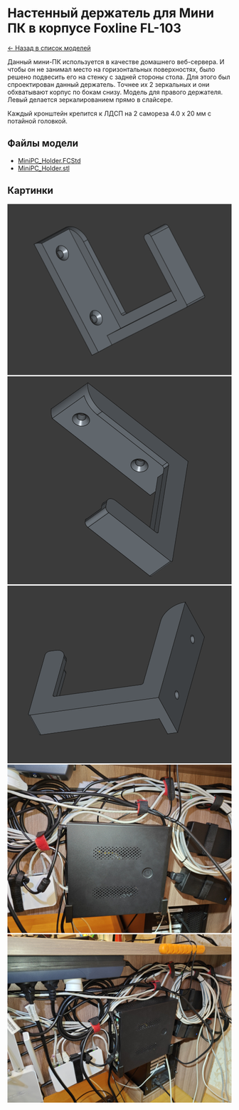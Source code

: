 # Настенный держатель для Мини ПК в корпусе Foxline FL-103

[&larr; Назад в список моделей](../README.md)

Данный мини-ПК используется в качестве домашнего веб-сервера. И чтобы он не занимал место на горизонтальных поверхностях, было решено подвесить его на стенку с задней стороны стола. Для этого был спроектирован данный держатель. Точнее их 2 зеркальных и они обхватывают корпус по бокам снизу. Модель для правого держателя. Левый делается зеркалированием прямо в слайсере.

Каждый кронштейн крепится к ЛДСП на 2 самореза 4.0 x 20 мм с потайной головкой.

## Файлы модели

* [MiniPC_Holder.FCStd](MiniPC_Holder.FCStd)
* [MiniPC_Holder.stl](MiniPC_Holder.stl)

## Картинки

![2025-01-17_22-52-59.png](2025-01-17_22-52-59.png)
![2025-01-17_22-53-13.png](2025-01-17_22-53-13.png)
![2025-01-17_22-53-31.png](2025-01-17_22-53-31.png)
![9c958269607bb64acb4232b46924.jpg](9c958269607bb64acb4232b46924.jpg)
![396b5a9e8a2f488358c4b556fd23.jpg](396b5a9e8a2f488358c4b556fd23.jpg)
